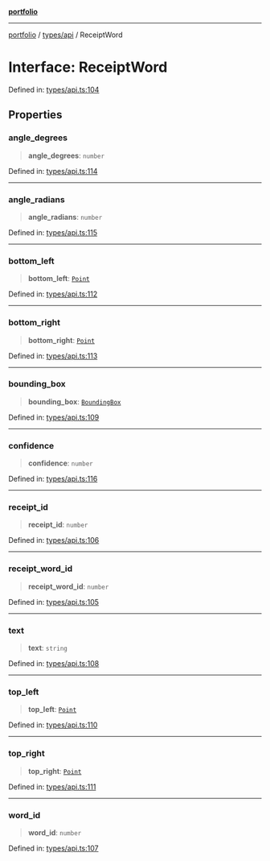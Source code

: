 [**portfolio**](../../../README.md)

***

[portfolio](../../../modules.md) / [types/api](../README.md) / ReceiptWord

# Interface: ReceiptWord

Defined in: [types/api.ts:104](https://github.com/tnorlund/Portfolio/blob/ae7a6851a77a671f63bb0f82fc6050304af5543b/portfolio/types/api.ts#L104)

## Properties

### angle\_degrees

> **angle\_degrees**: `number`

Defined in: [types/api.ts:114](https://github.com/tnorlund/Portfolio/blob/ae7a6851a77a671f63bb0f82fc6050304af5543b/portfolio/types/api.ts#L114)

***

### angle\_radians

> **angle\_radians**: `number`

Defined in: [types/api.ts:115](https://github.com/tnorlund/Portfolio/blob/ae7a6851a77a671f63bb0f82fc6050304af5543b/portfolio/types/api.ts#L115)

***

### bottom\_left

> **bottom\_left**: [`Point`](Point.md)

Defined in: [types/api.ts:112](https://github.com/tnorlund/Portfolio/blob/ae7a6851a77a671f63bb0f82fc6050304af5543b/portfolio/types/api.ts#L112)

***

### bottom\_right

> **bottom\_right**: [`Point`](Point.md)

Defined in: [types/api.ts:113](https://github.com/tnorlund/Portfolio/blob/ae7a6851a77a671f63bb0f82fc6050304af5543b/portfolio/types/api.ts#L113)

***

### bounding\_box

> **bounding\_box**: [`BoundingBox`](BoundingBox.md)

Defined in: [types/api.ts:109](https://github.com/tnorlund/Portfolio/blob/ae7a6851a77a671f63bb0f82fc6050304af5543b/portfolio/types/api.ts#L109)

***

### confidence

> **confidence**: `number`

Defined in: [types/api.ts:116](https://github.com/tnorlund/Portfolio/blob/ae7a6851a77a671f63bb0f82fc6050304af5543b/portfolio/types/api.ts#L116)

***

### receipt\_id

> **receipt\_id**: `number`

Defined in: [types/api.ts:106](https://github.com/tnorlund/Portfolio/blob/ae7a6851a77a671f63bb0f82fc6050304af5543b/portfolio/types/api.ts#L106)

***

### receipt\_word\_id

> **receipt\_word\_id**: `number`

Defined in: [types/api.ts:105](https://github.com/tnorlund/Portfolio/blob/ae7a6851a77a671f63bb0f82fc6050304af5543b/portfolio/types/api.ts#L105)

***

### text

> **text**: `string`

Defined in: [types/api.ts:108](https://github.com/tnorlund/Portfolio/blob/ae7a6851a77a671f63bb0f82fc6050304af5543b/portfolio/types/api.ts#L108)

***

### top\_left

> **top\_left**: [`Point`](Point.md)

Defined in: [types/api.ts:110](https://github.com/tnorlund/Portfolio/blob/ae7a6851a77a671f63bb0f82fc6050304af5543b/portfolio/types/api.ts#L110)

***

### top\_right

> **top\_right**: [`Point`](Point.md)

Defined in: [types/api.ts:111](https://github.com/tnorlund/Portfolio/blob/ae7a6851a77a671f63bb0f82fc6050304af5543b/portfolio/types/api.ts#L111)

***

### word\_id

> **word\_id**: `number`

Defined in: [types/api.ts:107](https://github.com/tnorlund/Portfolio/blob/ae7a6851a77a671f63bb0f82fc6050304af5543b/portfolio/types/api.ts#L107)
